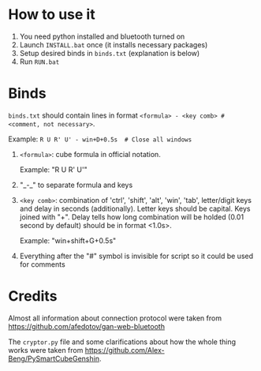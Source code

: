 # How to use it
1. You need python installed and bluetooth turned on
2. Launch `INSTALL.bat` once (it installs necessary packages)
3. Setup desired binds in `binds.txt` (explanation is below)
4. Run `RUN.bat`

# Binds
`binds.txt` should contain lines in format `<formula> - <key comb> # <comment, not necessary>`.

Example: `R U R' U' - win+D+0.5s  # Close all windows`
1. `<formula>`: cube formula in official notation.
  
    Example: "R U R' U'"
2. "\_-\_" to separate formula and keys
3. `<key comb>`: combination of 'ctrl', 'shift', 'alt', 'win', 'tab', letter/digit keys and delay in seconds (additionally). Letter keys should be capital. Keys joined with "+". Delay tells how long combination will be holded (0.01 second by default) should be in format <1.0s>.
  
    Example: "win+shift+G+0.5s"
4. Everything after the "#" symbol is invisible for script so it could be used for comments

# Credits
Almost all information about connection protocol were taken from https://github.com/afedotov/gan-web-bluetooth

The `cryptor.py` file and some clarifications about how the whole thing works were taken from https://github.com/Alex-Beng/PySmartCubeGenshin.